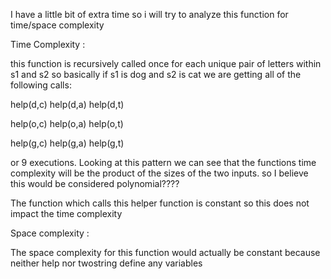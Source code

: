 I have a little bit of extra time so i will try to analyze this function for time/space complexity 

Time Complexity :

this function is recursively called once for each unique pair of letters within s1 and s2 so basically if s1 is dog and s2 is cat we are getting all of the following calls:

help(d,c)
help(d,a)
help(d,t)

help(o,c)
help(o,a)
help(o,t)

help(g,c)
help(g,a)
help(g,t)

or 9 executions. Looking at this pattern we can see that the functions time complexity will be the product of the sizes of the two inputs. so I believe this would be considered polynomial????

The function which calls this helper function is constant so this does not impact the time complexity

Space complexity :

The space complexity for this function would actually be constant because neither help nor twostring define any variables 
